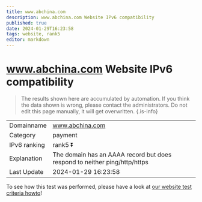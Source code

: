 ```yaml
---
title: www.abchina.com
description: www.abchina.com Website IPv6 compatibility
published: true
date: 2024-01-29T16:23:58
tags: website, rank5
editor: markdown
---
```


# www.abchina.com Website IPv6 compatibility

> The results shown here are accumulated by automation. If you think the data shown is wrong, please contact the administrators. 
> Do not edit this page manually, it will get overwritten.
{.is-info}


|   |   |
| - | - |
| Domainname | www.abchina.com
| Category | payment |
| IPv6 ranking | rank5 :arrow_double_down: |
| Explanation | The domain has an AAAA record but does respond to neither ping/http/https |
| Last Update | 2024-01-29 16:23:58 |

To see how this test was performed, please have a look at [our website test criteria howto](/howto/testcriteria/website)!

